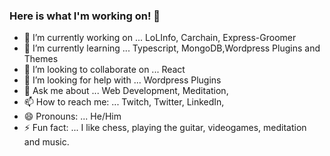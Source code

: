 ### Here is what I'm working on! 👋

- 🔭 I’m currently working on ... LoLInfo, Carchain, Express-Groomer
- 🌱 I’m currently learning ... Typescript, MongoDB,Wordpress Plugins and Themes
- 👯 I’m looking to collaborate on ... React
- 🤔 I’m looking for help with ... Wordpress Plugins
- 💬 Ask me about ... Web Development, Meditation, 
- 📫 How to reach me: ... Twitch, Twitter, LinkedIn, 
- 😄 Pronouns: ... He/Him
- ⚡ Fun fact: ... I like chess, playing the guitar, videogames, meditation and music.
